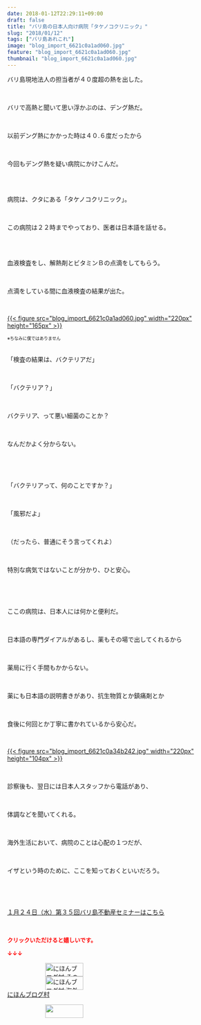 ```yaml
---
date: 2018-01-12T22:29:11+09:00
draft: false
title: "バリ島の日本人向け病院「タケノコクリニック」"
slug: "2018/01/12"
tags: ["バリ島あれこれ"]
image: "blog_import_6621c0a1ad060.jpg"
feature: "blog_import_6621c0a1ad060.jpg"
thumbnail: "blog_import_6621c0a1ad060.jpg"
---
```

<p>バリ島現地法人の担当者が４０度超の熱を出した。</p><p> </p><p>バリで高熱と聞いて思い浮かぶのは、デング熱だ。</p><p> </p><p>以前デング熱にかかった時は４０.６度だったから</p><p> </p><p>今回もデング熱を疑い病院にかけこんだ。</p><p> </p><p><br/>病院は、クタにある「タケノコクリニック」。</p><p> </p><p>この病院は２２時までやっており、医者は日本語を話せる。</p><p> </p><p><br/>血液検査をし、解熱剤とビタミンＢの点滴をしてもらう。</p><p> </p><p>点滴をしている間に血液検査の結果が出た。</p><p> </p><p><a href="blog_import_6621c0a1ad060.jpg">{{< figure src="blog_import_6621c0a1ad060.jpg" width="220px" height="165px" >}}</a></p><p><span style="font-size: 0.7em;">※ちなみに僕ではありません</span></p><p><br/>「検査の結果は、バクテリアだ」</p><p> </p><p>「バクテリア？」</p><p> </p><p>バクテリア、って悪い細菌のことか？　</p><p> </p><p>なんだかよく分からない。</p><p> </p><p> </p><p>「バクテリアって、何のことですか？」</p><p> </p><p>「風邪だよ」</p><p> </p><p>（だったら、普通にそう言ってくれよ）</p><p> </p><p>特別な病気ではないことが分かり、ひと安心。</p><p> </p><p> </p><p>ここの病院は、日本人には何かと便利だ。</p><p> </p><p>日本語の専門ダイアルがあるし、薬もその場で出してくれるから</p><p> </p><p>薬局に行く手間もかからない。</p><p> </p><p>薬にも日本語の説明書きがあり、抗生物質とか鎮痛剤とか</p><p> </p><p>食後に何回とか丁寧に書かれているから安心だ。</p><p> </p><p><a href="blog_import_6621c0a34b242.jpg">{{< figure src="blog_import_6621c0a34b242.jpg" width="220px" height="104px" >}}</a></p><p> </p><p>診察後も、翌日には日本人スタッフから電話があり、</p><p> </p><p>体調などを聞いてくれる。</p><p> </p><p>海外生活において、病院のことは心配の１つだが、</p><p> </p><p>イザという時のために、ここを知っておくといいだろう。</p><p> </p><p> </p><p><a href="iin.co.jp" target="_blank">１月２４日（水）第３５回バリ島不動産セミナーはこちら</a></p><p> </p><p><font color="#ff0000" size="2"><strong>クリックいただけると嬉しいです。</strong></font></p><p><font color="#ff0000" size="2"><strong>↓↓↓</strong></font></p><p><a href="ranking.html?p_cid=01260127" id="&amp;blogmura_banner" target="_blank"><img alt="にほんブログ村 その他生活ブログ 不動産投資へ" border="0" height="31" src="data:image/svg+xml;charset=utf-8,%3Csvg%20xmlns%3D%22http%3A%2F%2Fwww.w3.org%2F2000%2Fsvg%22%20title%3D%22Placeholder%20for%20Images%22%20role%3D%22presentation%22%20viewBox%3D%220%200%2088%2031%22%20%2F%3E" width="88" data-src="https://img-proxy.blog-video.jp/images?url=http%3A%2F%2Flife.blogmura.com%2Fhudousantoushi%2Fimg%2Fhudousantoushi88_31.gif" style="aspect-ratio: auto 88 / 31;"/><noscript><img alt="にほんブログ村 その他生活ブログ 不動産投資へ" border="0" height="31" src="https://img-proxy.blog-video.jp/images?url=http%3A%2F%2Flife.blogmura.com%2Fhudousantoushi%2Fimg%2Fhudousantoushi88_31.gif" width="88"></noscript></a><br/><a href="ranking.html?p_cid=01260127" target="_blank"><img alt="にほんブログ村 海外生活ブログ バリ島情報へ" border="0" height="31" src="data:image/svg+xml;charset=utf-8,%3Csvg%20xmlns%3D%22http%3A%2F%2Fwww.w3.org%2F2000%2Fsvg%22%20title%3D%22Placeholder%20for%20Images%22%20role%3D%22presentation%22%20viewBox%3D%220%200%2088%2031%22%20%2F%3E" width="88" data-src="https://img-proxy.blog-video.jp/images?url=http%3A%2F%2Foverseas.blogmura.com%2Fbali%2Fimg%2Fbali88_31.gif" style="aspect-ratio: auto 88 / 31;"/><noscript><img alt="にほんブログ村 海外生活ブログ バリ島情報へ" border="0" height="31" src="https://img-proxy.blog-video.jp/images?url=http%3A%2F%2Foverseas.blogmura.com%2Fbali%2Fimg%2Fbali88_31.gif" width="88"></noscript></a><br/><a href="ranking.html?p_cid=01260127" target="_blank">にほんブログ村</a></p><p><a href="link.php?1804582" title="人気ブログランキングへ"><img border="0" height="31" src="data:image/svg+xml;charset=utf-8,%3Csvg%20xmlns%3D%22http%3A%2F%2Fwww.w3.org%2F2000%2Fsvg%22%20title%3D%22Placeholder%20for%20Images%22%20role%3D%22presentation%22%20viewBox%3D%220%200%2088%2031%22%20%2F%3E" width="88" data-src="https://blog.with2.net/img/banner/banner_22.gif" style="aspect-ratio: auto 88 / 31;"/><noscript><img border="0" height="31" src="https://blog.with2.net/img/banner/banner_22.gif" width="88"></noscript></a></p><p> </p>

